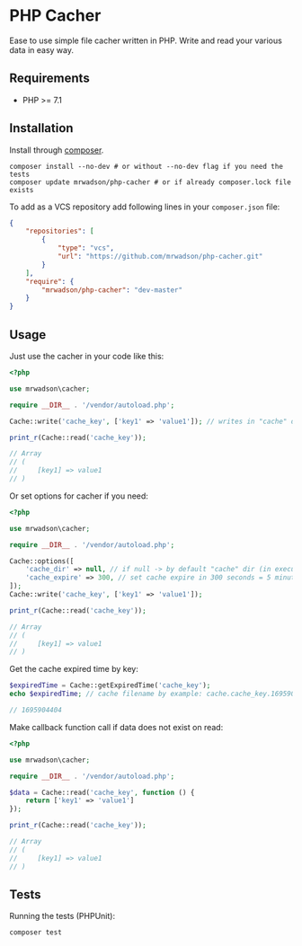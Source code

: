 # PHP Cacher

Ease to use simple file cacher written in PHP. Write and read your various data in easy way.

## Requirements

- PHP >= 7.1

## Installation

Install through [composer](https://getcomposer.org/doc/00-intro.md).

```shell
composer install --no-dev # or without --no-dev flag if you need the tests
composer update mrwadson/php-cacher # or if already composer.lock file exists
```

To add as a VCS repository add following lines in your `composer.json` file:

```json
{
    "repositories": [
        {
            "type": "vcs",
            "url": "https://github.com/mrwadson/php-cacher.git"
        }
    ],
    "require": {
        "mrwadson/php-cacher": "dev-master"
    }
}
```

## Usage

Just use the cacher in your code like this:

```php
<?php

use mrwadson\cacher;

require __DIR__ . '/vendor/autoload.php';

Cache::write('cache_key', ['key1' => 'value1']); // writes in "cache" dir (in current directory)

print_r(Cache::read('cache_key'));

// Array
// (
//     [key1] => value1
// )
```

Or set options for cacher if you need:

```php
<?php

use mrwadson\cacher;

require __DIR__ . '/vendor/autoload.php';

Cache::options([
    'cache_dir' => null, // if null -> by default "cache" dir (in executed script directory)
    'cache_expire' => 300, // set cache expire in 300 seconds = 5 minutes
]); 
Cache::write('cache_key', ['key1' => 'value1']); 

print_r(Cache::read('cache_key'));

// Array
// (
//     [key1] => value1
// )
```

Get the cache expired time by key:

```php
$expiredTime = Cache::getExpiredTime('cache_key');
echo $expiredTime; // cache filename by example: cache.cache_key.1695904404

// 1695904404
```

Make callback function call if data does not exist on read:

```php
<?php

use mrwadson\cacher;

require __DIR__ . '/vendor/autoload.php';

$data = Cache::read('cache_key', function () {
    return ['key1' => 'value1']
});

print_r(Cache::read('cache_key'));

// Array
// (
//     [key1] => value1
// )
```

## Tests

Running the tests (PHPUnit):

```shell
composer test
```
